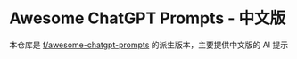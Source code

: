 # Awesome ChatGPT Prompts - 中文版
本仓库是 [f/awesome-chatgpt-prompts](https://github.com/f/awesome-chatgpt-prompts) 的派生版本，主要提供中文版的 AI 提示

